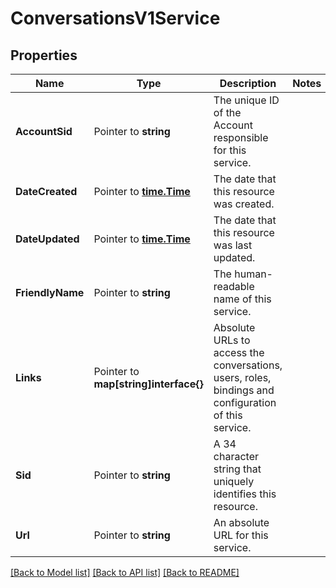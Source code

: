 # ConversationsV1Service

## Properties

Name | Type | Description | Notes
------------ | ------------- | ------------- | -------------
**AccountSid** | Pointer to **string** | The unique ID of the Account responsible for this service. |
**DateCreated** | Pointer to [**time.Time**](time.Time.md) | The date that this resource was created. |
**DateUpdated** | Pointer to [**time.Time**](time.Time.md) | The date that this resource was last updated. |
**FriendlyName** | Pointer to **string** | The human-readable name of this service. |
**Links** | Pointer to **map[string]interface{}** | Absolute URLs to access the conversations, users, roles, bindings and configuration of this service. |
**Sid** | Pointer to **string** | A 34 character string that uniquely identifies this resource. |
**Url** | Pointer to **string** | An absolute URL for this service. |

[[Back to Model list]](../README.md#documentation-for-models) [[Back to API list]](../README.md#documentation-for-api-endpoints) [[Back to README]](../README.md)


